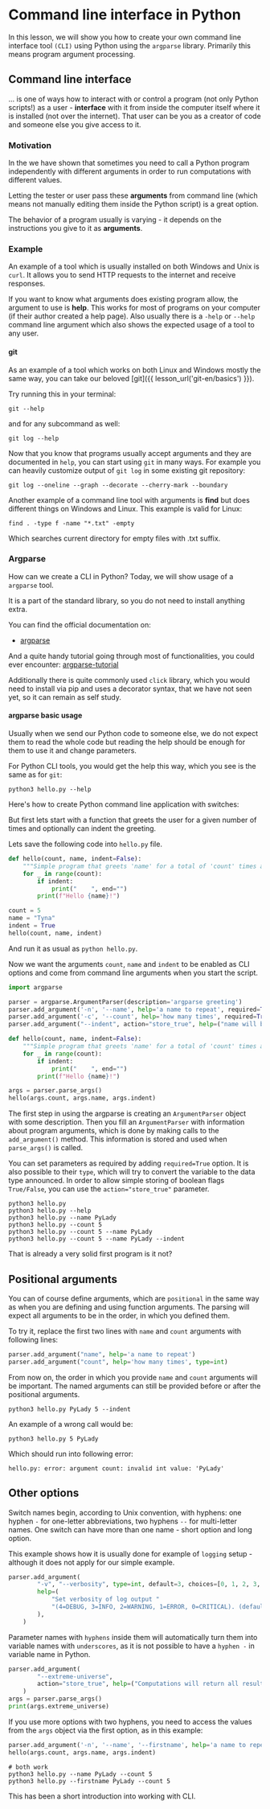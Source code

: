 Command line interface in Python
=======================================

In this lesson, we will show you how to create your own command line interface tool `(CLI)` using Python using the `argparse` library. Primarily this means program argument processing.

## Command line interface

... is one of ways how to interact with or control a program (not only Python scripts!) as a user - **interface** with it from inside the computer itself where it is installed (not over the internet).
That user can be you as a creator of code and someone else you give access to it.

### Motivation

In the <link to testing lesson> we have shown that sometimes you need to call a Python program 
independently with different arguments in order to run computations with different values.

Letting the tester or user pass these **arguments** from command line (which means not manually editing them inside the Python script) is a great option.

The behavior of a program usually is varying - it depends on the instructions 
you give to it as **arguments**.

### Example

An example of a tool which is usually installed on both Windows and Unix is ``curl``. It allows you to send HTTP requests to the internet and receive responses.

If you want to know what arguments does existing program allow, the argument to use is **help**. This works for most of programs on your computer (if their author created a help page). Also usually there is a `-help` or `--help` command line argument which also shows the expected usage of a tool to any user.

#### git

As an example of a tool which works on both Linux and Windows mostly the same way, you can take our beloved [git]({{ lesson_url('git-en/basics') }}).

Try running this in your terminal:

```console
git --help
```

and for any subcommand as well:

```console
git log --help
```

Now that you know that programs usually accept arguments and they are documented in ``help``, you can start using ``git`` in many ways.
For example you can heavily customize output of `git log` in some existing git repository:

```console
git log --oneline --graph --decorate --cherry-mark --boundary
```

Another example of a command line tool with arguments is **find** but does different things on Windows and Linux. This example is valid for Linux:

```console
find . -type f -name "*.txt" -empty
```

Which searches current directory for empty files with .txt suffix.

### Argparse

How can we create a CLI in Python? Today, we will show usage of a `argparse` tool.

It is a part of the standard library, so you do not need to install anything extra.

You can find the official documentation on:

- [argparse](https://docs.python.org/3/library/argparse.html)

And a quite handy tutorial going through most of functionalities, you could ever encounter:
[argparse-tutorial](https://docs.python.org/3/howto/argparse.html)

Additionally there is quite commonly used `click` library, which you would need to install via pip
and uses a decorator syntax, that we have not seen yet, so it can remain as self study.

#### argparse basic usage

Usually when we send our Python code to someone else, we do not expect them to read the whole code but reading the help should be enough for them to use it and change parameters.

For Python CLI tools, you would get the help this way, which you see is the same as for `git`:

```console
python3 hello.py --help
```

Here's how to create Python command line application with switches:

But first lets start with a function that greets the user for a given number of times and optionally can indent the greeting.

Lets save the following code into `hello.py` file.

```python
def hello(count, name, indent=False):
    """Simple program that greets 'name' for a total of 'count' times and optionally indents."""
    for _ in range(count):
        if indent:
            print("    ", end="")
        print(f"Hello {name}!")

count = 5
name = "Tyna"
indent = True
hello(count, name, indent)
```

And run it as usual as `python hello.py`.

Now we want the arguments `count`, `name` and `indent` to be enabled as CLI options and come from command line arguments when you start the script.

```python
import argparse

parser = argparse.ArgumentParser(description='argparse greeting')
parser.add_argument('-n', '--name', help='a name to repeat', required=True)
parser.add_argument('-c', '--count', help='how many times', required=True, type=int)
parser.add_argument("--indent", action="store_true", help=("name will be indented by 4 spaces"))

def hello(count, name, indent=False):
    """Simple program that greets 'name' for a total of 'count' times and optionally indents."""
    for _ in range(count):
        if indent:
            print("    ", end="")
        print(f"Hello {name}!")

args = parser.parse_args()
hello(args.count, args.name, args.indent)
```

The first step in using the argparse is creating an `ArgumentParser` object with some description.
Then you fill an `ArgumentParser` with information about program
arguments, which is done by making calls to the `add_argument()` method.
This information is stored and used when `parse_args()` is called.

You can set parameters as required by adding `required=True` option.
It is also possible to their `type`, which will try to convert the variable to the data type announced.
In order to allow simple storing of boolean flags `True/False`, you can use the `action="store_true"` parameter.

```console
python3 hello.py
python3 hello.py --help
python3 hello.py --name PyLady
python3 hello.py --count 5
python3 hello.py --count 5 --name PyLady
python3 hello.py --count 5 --name PyLady --indent
```

That is already a very solid first program is it not?

## Positional arguments

You can of course define arguments, which are `positional` in the same way as when you are defining and using function arguments. The parsing will expect all arguments to be in the order, in which you defined them.

To try it, replace the first two lines with `name` and `count` arguments with following lines:

```python
parser.add_argument("name", help='a name to repeat')
parser.add_argument("count", help='how many times', type=int)
```

From now on, the order in which you provide `name` and `count` arguments will be important. The named arguments can still be provided before or after the positional arguments.

```console
python3 hello.py PyLady 5 --indent
```

An example of a wrong call would be:

```console
python3 hello.py 5 PyLady
```

Which should run into following error:

```
hello.py: error: argument count: invalid int value: 'PyLady'
```

## Other options

Switch names begin, according to Unix convention, with hyphens: one hyphen `-`
for one-letter abbreviations, two hyphens `--` for multi-letter names.
One switch can have more than one name - short option and long option.

This example shows how it is usually done for example of `logging` setup - although it does not apply for our simple example.

```python
parser.add_argument(
        "-v", "--verbosity", type=int, default=3, choices=[0, 1, 2, 3, 4],
        help=(
            "Set verbosity of log output "
            "(4=DEBUG, 3=INFO, 2=WARNING, 1=ERROR, 0=CRITICAL). (default: 3)"
        ),
    )
```

Parameter names with `hyphens` inside them will automatically turn them into variable names 
with `underscores`, as it is not possible to have a `hyphen -` in variable name in Python.

```python
parser.add_argument(
        "--extreme-universe",
        action="store_true", help=("Computations will return all results to the power of 2.")
    )
args = parser.parse_args()
print(args.extreme_universe)

```

If you use more options with two hyphens, you need to access the values from the `args`
object via the first option, as in this example:

```python
parser.add_argument('-n', '--name', '--firstname', help='a name to repeat', required=True)
hello(args.count, args.name, args.indent)
```

```console
# both work
python3 hello.py --name PyLady --count 5
python3 hello.py --firstname PyLady --count 5
```

This has been a short introduction into working with CLI.
